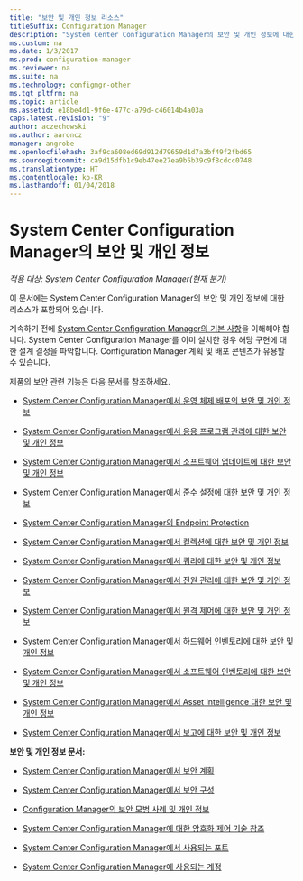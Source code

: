 ```yaml
---
title: "보안 및 개인 정보 리소스"
titleSuffix: Configuration Manager
description: "System Center Configuration Manager의 보안 및 개인 정보에 대한 리소스를 찾습니다."
ms.custom: na
ms.date: 1/3/2017
ms.prod: configuration-manager
ms.reviewer: na
ms.suite: na
ms.technology: configmgr-other
ms.tgt_pltfrm: na
ms.topic: article
ms.assetid: e18be4d1-9f6e-477c-a79d-c46014b4a03a
caps.latest.revision: "9"
author: aczechowski
ms.author: aaroncz
manager: angrobe
ms.openlocfilehash: 3af9ca608ed69d912d79659d1d7a3bf49f2fbd65
ms.sourcegitcommit: ca9d15dfb1c9eb47ee27ea9b5b39c9f8cdcc0748
ms.translationtype: HT
ms.contentlocale: ko-KR
ms.lasthandoff: 01/04/2018
---
```

# <a name="security-and-privacy-for-system-center-configuration-manager"></a>System Center Configuration Manager의 보안 및 개인 정보

*적용 대상: System Center Configuration Manager(현재 분기)*

이 문서에는 System Center Configuration Manager의 보안 및 개인 정보에 대한 리소스가 포함되어 있습니다.  

 계속하기 전에 [System Center Configuration Manager의 기본 사항](../../../core/understand/fundamentals.md)을 이해해야 합니다. System Center Configuration Manager를 이미 설치한 경우 해당 구현에 대한 설계 결정을 파악합니다. Configuration Manager 계획 및 배포 콘텐츠가 유용할 수 있습니다.  

 제품의 보안 관련 기능은 다음 문서를 참조하세요.  

-   [System Center Configuration Manager에서 운영 체제 배포의 보안 및 개인 정보](../../../osd/plan-design/security-and-privacy-for-operating-system-deployment.md)  

-   [System Center Configuration Manager에서 응용 프로그램 관리에 대한 보안 및 개인 정보](../../../apps/plan-design/security-and-privacy-for-application-management.md)  

-   [System Center Configuration Manager에서 소프트웨어 업데이트에 대한 보안 및 개인 정보](../../../sum/plan-design/security-and-privacy-for-software-updates.md)  

-   [System Center Configuration Manager에서 준수 설정에 대한 보안 및 개인 정보](../../../compliance/plan-design/security-and-privacy-for-compliance-settings.md)  

-   [System Center Configuration Manager의 Endpoint Protection](../../../protect/deploy-use/endpoint-protection.md)  

-   [System Center Configuration Manager에서 컬렉션에 대한 보안 및 개인 정보](../../../core/clients/manage/collections/security-and-privacy-for-collections.md)  

-   [System Center Configuration Manager에서 쿼리에 대한 보안 및 개인 정보](../../../core/servers/manage/security-and-privacy-for-queries.md)  

-   [System Center Configuration Manager에서 전원 관리에 대한 보안 및 개인 정보](../../../core/clients/manage/power/security-and-privacy-for-power-management.md)  

-   [System Center Configuration Manager에서 원격 제어에 대한 보안 및 개인 정보](../../../core/clients/manage/remote-control/security-and-privacy-for-remote-control.md)  

-   [System Center Configuration Manager에서 하드웨어 인벤토리에 대한 보안 및 개인 정보](../../../core/clients/manage/inventory/security-and-privacy-for-hardware-inventory.md)  

-   [System Center Configuration Manager에서 소프트웨어 인벤토리에 대한 보안 및 개인 정보](../../../core/clients/manage/inventory/security-and-privacy-for-software-inventory.md)  

-   [System Center Configuration Manager에서 Asset Intelligence 대한 보안 및 개인 정보](../../../core/clients/manage/asset-intelligence/security-and-privacy-for-asset-intelligence.md)  

-   [System Center Configuration Manager에서 보고에 대한 보안 및 개인 정보](../../../core/servers/manage/security-and-privacy-for-reporting.md)  



 **보안 및 개인 정보 문서:**  

-   [System Center Configuration Manager에서 보안 계획](../../../core/plan-design/security/plan-for-security.md)  

-   [System Center Configuration Manager에서 보안 구성](../../../core/plan-design/security/configure-security.md)  


-   [Configuration Manager의 보안 모범 사례 및 개인 정보](../../../core/plan-design/security/security-best-practices-and-privacy-information.md)  

-   [System Center Configuration Manager에 대한 암호화 제어 기술 참조](../../../protect/deploy-use/cryptographic-controls-technical-reference.md)  

-   [System Center Configuration Manager에서 사용되는 포트](../../../core/plan-design/hierarchy/ports.md)  

-   [System Center Configuration Manager에 사용되는 계정](../../../core/plan-design/hierarchy/accounts.md)  
